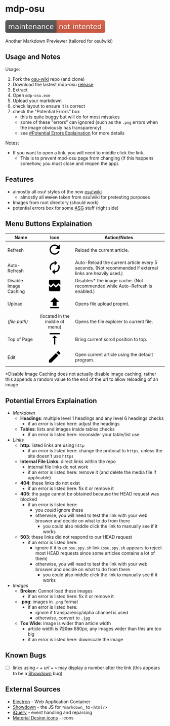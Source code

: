 # mdp-osu

[![Maintenance Not Intended](unmaintained.svg)](http://unmaintained.tech/)

Another Markdown Previewer (tailored for osu!wiki)

## Usage and Notes

Usage:

1. Fork the [osu-wiki](https://github.com/ppy/osu-wiki) repo (and clone)
2. Download the lastest mdp-osu [release](https://github.com/MegaApplePi/mdp-osu/releases)
3. Extract
4. Open `mdp-osu.exe`
5. Upload your markdown
6. check layout to ensure it is correct
7. check the "Potential Errors" box
   - this is quite buggy but will do for most mistakes
   - some of these "errors" can ignored (such as the `.png` errors when the image obviously has transparency)
   - see [#Potential Errors Explaination](#potential-errors-explaination) for more details

Notes:

- If you want to open a link, you will need to middle click the link.
  - This is to prevent mpd-osu page from changing (if this happens somehow, you must close and reopen the app).

## Features

- almostly all osu! styles of the new [osu!wiki](https://new.ppy.sh/wiki/)
  - almostly all ~~stolen~~ taken from osu!wiki for pretesting purposes
- Images from root directory (should work)
- potential errors box for some [ASG](https://new.ppy.sh/wiki/Article_Style_Guide) stuff (right side)

## Menu Buttons Explaination

| Name                  | Icon                             | Action/Notes                                                                                           |
|-----------------------|:--------------------------------:|--------------------------------------------------------------------------------------------------------|
| Refresh               | ![](docs/refresh.png)            | Reload the current article.                                                                            |
| Auto-Refresh          | ![](docs/autorenew.png)          | Auto-Reload the current article every 5 seconds. (Not recommended if external links are heavily used.) |
| Disable Image Caching | ![](docs/broken_image.png)       | Disables\* the image cache. (Not recommended while Auto-Refresh is enabled.)                           |
| Upload                | ![](docs/file_upload.png)        | Opens file upload propmt.                                                                              |
| _(file path)_         | (located in the middle of menu)  | Opens the file explorer to current file.                                                               |
| Top of Page           | ![](docs/vertical_align_top.png) | Bring current scroll position to top.                                                                  |
| Edit                  | ![](docs/edit.png)               | Open current article using the default program.                                                        |

\*Disable Image Caching does not actually disable image caching, rather this appends a random value to the end of the url to allow reloading of an image

## Potential Errors Explaination

- *Markdown*
  - **Headings**: multiple level 1 headings and any level 6 headings checks
    - if an error is listed here: adjust the headings
  - **Tables**: lists and images inside tables checks
    - if an error is listed here: reconsider your table/list use
- *Links*
  - **http**: listed links are using `http`
    - if an error is listed here: change the protocal to `https`, unless the site doesn't use `https`
  - **Internal File Links**: direct links within the repo
    - internal file links do not work
    - if an error is listed here: remove it (and delete the media file if applicable)
  - **404**: these links do not exist
    - if an error is listed here: fix it or remove it
  - **405**: the page cannot be obtained because the HEAD request was blocked
    - if an error is listed here:
      - you *could* ignore these
      - otherwise, you will need to test the link with your web broswer and decide on what to do from there
        - you could also middle click the link to manually see if it works
  - **503**: these links did not respond to our HEAD request
    - if an error is listed here:
      - ignore if it is an `osu.ppy.sh` link (`osu.ppy.sh` appears to reject most HEAD requests since some articles contains a lot of them)
      - otherwise, you will need to test the link with your web broswer and decide on what to do from there
        - you could also middle click the link to manually see if it works
- *Images*
  - **Broken**: Cannot load these images
    - if an error is listed here: fix it or remove it
  - **.png**: images in `.png` format
    - if an error is listed here:
      - ignore if transparency/alpha channel is used
      - otherwise, convert to `.jpg`
  - **Too Wide**: image is wider than article width
    - article width is ~~720px~~ 680px, any images wider than this are too big
    - if an error is listed here: downscale the image

## Known Bugs

- [ ] links using `<` + _url_ + `>` may display a number after the link (this appears to be a [Showdown](https://github.com/showdownjs/showdown) bug)

## External Sources

- [Electron](http://electron.atom.io/) - Web Application Container
- [Showdown](https://github.com/showdownjs/showdown) - the JS for `*markdown_` to `<html/>`
- [jQuery](https://github.com/jquery/jquery) - event handling and reparsing
- [Material Design icons](https://github.com/google/material-design-icons/) - icons
